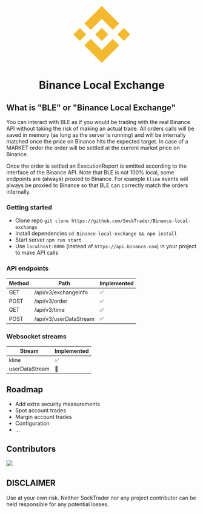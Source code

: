<p align="center"><img width="150" height="150" src="https://raw.githubusercontent.com/SockTrader/Binance-local-exchange/master/docs/assets/binance.png" alt="Binance logo" /></p>

<h1 align="center">Binance Local Exchange</h1>

## What is "BLE" or "Binance Local Exchange"

You can interact with BLE as if you would be trading with the real Binance API without taking the risk of making an actual trade.
All orders calls will be saved in memory (as long as the server is running) and will be internally matched once the price on Binance hits the expected target.
In case of a MARKET order the order will be settled at the current market price on Binance.

Once the order is settled an ExecutionReport is emitted according to the interface of the Binance API.
Note that BLE is not 100% local, some endpoints are (always) proxied to Binance.
For example `kline` events will always be proxied to Binance so that BLE can correctly match the orders internally.


### Getting started

- Clone repo `git clone https://github.com/SockTrader/Binance-local-exchange`
- Install dependencies `cd Binance-local-exchange && npm install`
- Start server `npm run start`
- Use `localhost:8000` (instead of `https://api.binance.com`) in your project to make API calls


### API endpoints

| Method | Path                   | Implemented   |
| ------ | --------------------   | ------------- |
| GET    | /api/v3/exchangeInfo   | ✅ |
| POST   | /api/v3/order          | ✅ |
| GET    | /api/v3/time           | ✅ |
| POST   | /api/v3/userDataStream | ✅ |


### Websocket streams

| Stream         | Implemented   |
| -------------- | ------------- |
| kline          | ✅ |
| userDataStream | 🚧 |


## Roadmap
- Add extra security measurements
- Spot account trades
- Margin account trades
- Configuration
- ...


## Contributors
<a href="https://github.com/SockTrader/Binance-local-exchange/graphs/contributors">
  <img src="https://contrib.rocks/image?repo=SockTrader/Binance-local-exchange" />
</a>


## DISCLAIMER
Use at your own risk. Neither SockTrader nor any project contributor can be held responsible for any potential losses.
